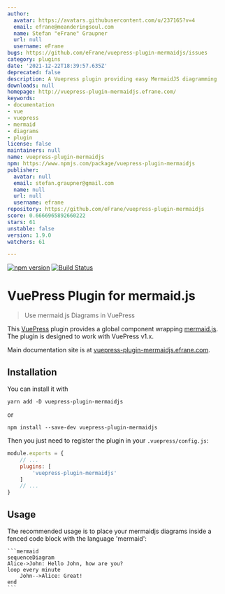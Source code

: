 ```yaml
---
author:
  avatar: https://avatars.githubusercontent.com/u/237165?v=4
  email: efrane@meanderingsoul.com
  name: Stefan "eFrane" Graupner
  url: null
  username: eFrane
bugs: https://github.com/eFrane/vuepress-plugin-mermaidjs/issues
category: plugins
date: '2021-12-22T18:39:57.635Z'
deprecated: false
description: A Vuepress plugin providing easy MermaidJS diagramming
downloads: null
homepage: http://vuepress-plugin-mermaidjs.efrane.com/
keywords:
- documentation
- vue
- vuepress
- mermaid
- diagrams
- plugin
license: false
maintainers: null
name: vuepress-plugin-mermaidjs
npm: https://www.npmjs.com/package/vuepress-plugin-mermaidjs
publisher:
  avatar: null
  email: stefan.graupner@gmail.com
  name: null
  url: null
  username: efrane
repository: https://github.com/eFrane/vuepress-plugin-mermaidjs
score: 0.6666965892660222
stars: 61
unstable: false
version: 1.9.0
watchers: 61

---
```


[![npm version](https://badge.fury.io/js/vuepress-plugin-mermaidjs.svg)](https://badge.fury.io/js/vuepress-plugin-mermaidjs)
[![Build Status](https://travis-ci.com/eFrane/vuepress-plugin-mermaidjs.svg?branch=master)](https://travis-ci.com/eFrane/vuepress-plugin-mermaidjs)

# VuePress Plugin for mermaid.js

> Use mermaid.js Diagrams in VuePress

This [VuePress][1] plugin provides a global component wrapping [mermaid.js][2].
The plugin is designed to work with VuePress v1.x.

Main documentation site is at [vuepress-plugin-mermaidjs.efrane.com][3].

## Installation

You can install it with

``` shell
yarn add -D vuepress-plugin-mermaidjs
```

or

``` shell
npm install --save-dev vuepress-plugin-mermaidjs
```

Then you just need to register the plugin in your `.vuepress/config.js`:

``` js
module.exports = {
    // ...
    plugins: [
        'vuepress-plugin-mermaidjs'
    ]
    // ...
}
```

## Usage

The recommended usage is to place your mermaidjs diagrams inside
a fenced code block with the language 'mermaid':

    ```mermaid
    sequenceDiagram
    Alice->John: Hello John, how are you?
    loop every minute
        John-->Alice: Great!
    end
    ```

[1]: https://vuepress.vuejs.org
[2]: https://mermaidjs.github.io
[3]: https://vuepress-plugin-mermaidjs.efrane.com
